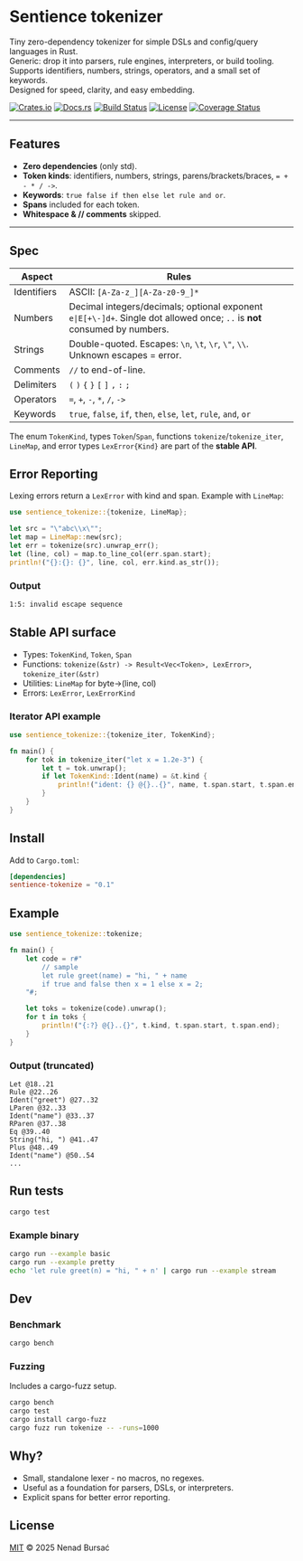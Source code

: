# Sentience tokenizer

Tiny zero-dependency tokenizer for simple DSLs and config/query languages in Rust.  
Generic: drop it into parsers, rule engines, interpreters, or build tooling.  
Supports identifiers, numbers, strings, operators, and a small set of keywords.  
Designed for speed, clarity, and easy embedding.

[![Crates.io](https://img.shields.io/crates/v/sentience-tokenize.svg)](https://crates.io/crates/sentience-tokenize)
[![Docs.rs](https://img.shields.io/docsrs/sentience-tokenize)](https://docs.rs/sentience-tokenize)
[![Build Status](https://img.shields.io/github/actions/workflow/status/nbursa/sentience-tokenize/ci.yml?branch=main)](https://github.com/nbursa/sentience-tokenize/actions)
[![License](https://img.shields.io/github/license/nbursa/sentience-tokenizer)](https://github.com/nbursa/sentience-tokenize/blob/main/LICENSE)
[![Coverage Status](https://img.shields.io/codecov/c/github/nbursa/sentience-tokenize/main.svg)](https://codecov.io/gh/nbursa/sentience-tokenize)

---

## Features

- **Zero dependencies** (only std).
- **Token kinds**: identifiers, numbers, strings, parens/brackets/braces, `= + - * / ->`.
- **Keywords**: `true false if then else let rule and or`.
- **Spans** included for each token.
- **Whitespace & // comments** skipped.

---

## Spec

| Aspect       | Rules |
|--------------|------|
| Identifiers  | ASCII: `[A-Za-z_][A-Za-z0-9_]*` |
| Numbers      | Decimal integers/decimals; optional exponent `e\|E[+\-]d+`. Single dot allowed once; `..` is **not** consumed by numbers. |
| Strings      | Double-quoted. Escapes: `\n`, `\t`, `\r`, `\"`, `\\`. Unknown escapes = error. |
| Comments     | `//` to end-of-line. |
| Delimiters   | `(` `)` `{` `}` `[` `]` `,` `:` `;` |
| Operators    | `=`, `+`, `-`, `*`, `/`, `->` |
| Keywords     | `true`, `false`, `if`, `then`, `else`, `let`, `rule`, `and`, `or` |

The enum `TokenKind`, types `Token`/`Span`, functions `tokenize`/`tokenize_iter`, `LineMap`, and error types `LexError{Kind}` are part of the **stable API**.

## Error Reporting

Lexing errors return a `LexError` with kind and span. Example with `LineMap`:

```rust
use sentience_tokenize::{tokenize, LineMap};

let src = "\"abc\\x\"";
let map = LineMap::new(src);
let err = tokenize(src).unwrap_err();
let (line, col) = map.to_line_col(err.span.start);
println!("{}:{}: {}", line, col, err.kind.as_str());
```

### Output

```sh
1:5: invalid escape sequence
```

## Stable API surface

- Types: `TokenKind`, `Token`, `Span`
- Functions: `tokenize(&str) -> Result<Vec<Token>, LexError>`, `tokenize_iter(&str)`
- Utilities: `LineMap` for byte→(line, col)
- Errors: `LexError`, `LexErrorKind`

### Iterator API example

```rust
use sentience_tokenize::{tokenize_iter, TokenKind};

fn main() {
    for tok in tokenize_iter("let x = 1.2e-3") {
        let t = tok.unwrap();
        if let TokenKind::Ident(name) = &t.kind {
            println!("ident: {} @{}..{}", name, t.span.start, t.span.end);
        }
    }
}
```

## Install

Add to `Cargo.toml`:

```toml
[dependencies]
sentience-tokenize = "0.1"
```

## Example

```rust
use sentience_tokenize::tokenize;

fn main() {
    let code = r#"
        // sample
        let rule greet(name) = "hi, " + name
        if true and false then x = 1 else x = 2;
    "#;

    let toks = tokenize(code).unwrap();
    for t in toks {
        println!("{:?} @{}..{}", t.kind, t.span.start, t.span.end);
    }
}
```

### Output (truncated)

```text
Let @18..21
Rule @22..26
Ident("greet") @27..32
LParen @32..33
Ident("name") @33..37
RParen @37..38
Eq @39..40
String("hi, ") @41..47
Plus @48..49
Ident("name") @50..54
...
```

## Run tests

```sh
cargo test
```

### Example binary

```sh
cargo run --example basic
cargo run --example pretty
echo 'let rule greet(n) = "hi, " + n' | cargo run --example stream
```

## Dev

### Benchmark

```sh
cargo bench
```

### Fuzzing

Includes a cargo-fuzz setup.

```sh
cargo bench
cargo test
cargo install cargo-fuzz
cargo fuzz run tokenize -- -runs=1000
```

## Why?

- Small, standalone lexer - no macros, no regexes.
- Useful as a foundation for parsers, DSLs, or interpreters.
- Explicit spans for better error reporting.

## License

[MIT](./LICENSE) © 2025 Nenad Bursać
